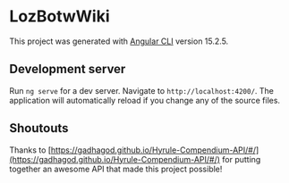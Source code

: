 # LozBotwWiki

This project was generated with [Angular CLI](https://github.com/angular/angular-cli) version 15.2.5.

## Development server

Run `ng serve` for a dev server. Navigate to `http://localhost:4200/`. The application will automatically reload if you change any of the source files.

## Shoutouts

Thanks to [https://gadhagod.github.io/Hyrule-Compendium-API/#/](https://gadhagod.github.io/Hyrule-Compendium-API/#/) for putting together an awesome API that made this project possible!
